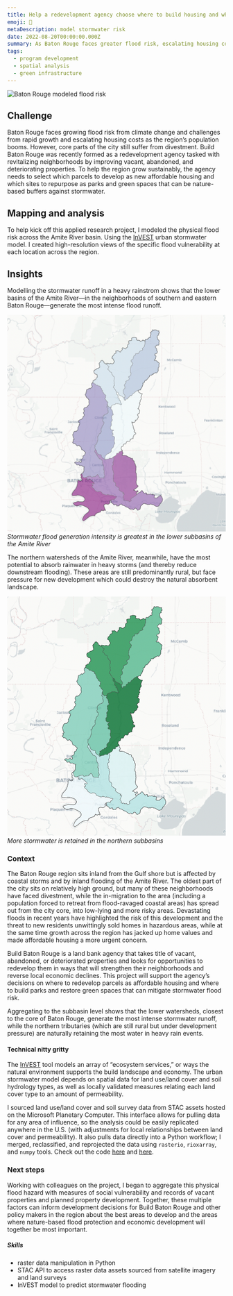 ```yaml
---
title: Help a redevelopment agency choose where to build housing and where to restore flood-mitigating green space.
emoji: 🏡
metaDescription: model stormwater risk 
date: 2022-08-20T00:00:00.000Z
summary: As Baton Rouge faces greater flood risk, escalating housing costs, and unequal growth, this project helps the region’s urban redevelopment agency choose which of its properties to redevelop as affordable housing and which to convert to stormwater-absorbing green spaces.
tags:
  - program development
  - spatial analysis
  - green infrastructure
---
```

![Baton Rouge modeled flood risk](/static/img/retention-close-up.png)

## Challenge
Baton Rouge faces growing flood risk from climate change and challenges from rapid growth and escalating housing costs as the region’s population booms. However, core parts of the city still suffer from divestment. Build Baton Rouge was recently formed as a redevelopment agency tasked with revitalizing neighborhoods by improving vacant, abandoned, and deteriorating properties. To help the region grow sustainably, the agency needs to select which parcels to develop as new affordable housing and which sites to repurpose as parks and green spaces that can be nature-based buffers against stormwater. 

## Mapping and analysis
To help kick off this applied research project, I modeled the physical flood risk across the Amite River basin. Using the [InVEST](https://naturalcapitalproject.stanford.edu/software/invest) urban stormwater model. I created high-resolution views of the specific flood vulnerability at each location across the region.

## Insights
Modelling the stormwater runoff in a heavy rainstrom shows that the lower basins of the Amite River—in the neighborhoods of southern and eastern Baton Rouge—generate the most intense flood runoff. 

![subbasin map](/static/img/Amite-basins-flood-risk-intensity.png)
_Stormwater flood generation intensity is greatest in the lower subbasins of the Amite River_

The northern watersheds of the Amite River, meanwhile, have the most potential to absorb rainwater in heavy storms (and thereby reduce downstream flooding). These areas are still predominantly rural, but face pressure for new development which could destroy the natural absorbent landscape. 

![strormwater retention](/static/img/stormwater-retention.png)
_More stormwater is retained in the northern subbasins_

### Context
The Baton Rouge region sits inland from the Gulf shore but is affected by coastal storms and by inland flooding of the Amite River. The oldest part of the city sits on relatively high ground, but many of these neighborhoods have faced divestment, while the in-migration to the area (including a population forced to retreat from flood-ravaged coastal areas) has spread out from the city core, into low-lying and more risky areas. Devastating floods in recent years have highlighted the risk of this development and the threat to new residents unwittingly sold homes in hazardous areas, while at the same time growth across the region has jacked up home values and made affordable housing a more urgent concern.
 
Build Baton Rouge is a land bank agency that takes title of vacant, abandoned, or deteriorated properties and looks for opportunities to redevelop them in ways that will strengthen their neighborhoods and reverse local economic declines. This project will support the agency’s decisions on where to redevelop parcels as affordable housing and where to build parks and restore green spaces that can mitigate stormwater flood risk.

 Aggregating to the subbasin level shows that the lower watersheds, closest to the core of Baton Rouge, generate the most intense stormwater runoff, while the northern tributaries (which are still rural but under development pressure) are naturally retaining the most water in heavy rain events. 

#### Technical nitty gritty
The [InVEST](https://naturalcapitalproject.stanford.edu/software/invest) tool models an array of “ecosystem services,” or ways the natural environment supports the build landscape and economy. The urban stormwater model depends on spatial data for land use/land cover and soil hydrology types, as well as locally validated measures relating each land cover type to an amount of permeability. 

I sourced land use/land cover and soil survey data from STAC assets hosted on the Microsoft Planetary Computer. This interface allows for pulling data for any area of influence, so the analysis could be easily replicated anywhere in the U.S. (with adjustments for local relationships between land cover and permeability). It also pulls data directly into a Python workflow; I merged, reclassified, and reprojected the data using `rasterio`, `rioxarray`, and `numpy` tools. Check out the code [here](https://colab.research.google.com/drive/1RV-HEE5J1C8yNyyMiHYI3JwpDa_SmBFd?usp=sharing) and [here](https://colab.research.google.com/drive/1gbfuoIYX6vIFBxBqakKXGJFM0jFYyanp?usp=sharing).

### Next steps 
Working with colleagues on the project, I began to aggregate this physical flood hazard with measures of social vulnerability and records of vacant properties and planned property development. Together, these multiple factors can inform development decisions for Build Baton Rouge and other policy makers in the region about the best areas to develop and the areas where nature-based flood protection and economic development will together be most important.

##### Skills

- raster data manipulation in Python
- STAC API to access raster data assets sourced from satellite imagery and land surveys
- InVEST model to predict stormwater flooding